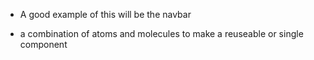 - A good example of this will be the navbar

- a combination of atoms and molecules to make a reuseable or single component
